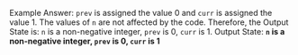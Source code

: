 Example Answer:
`prev` is assigned the value 0 and `curr` is assigned the value 1. The values of `n` are not affected by the code. Therefore, the Output State is: `n` is a non-negative integer, `prev` is 0, `curr` is 1.
Output State: **`n` is a non-negative integer, `prev` is 0, `curr` is 1**